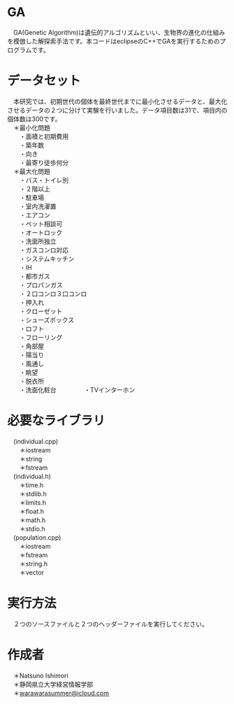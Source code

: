 # GA
　GA(Genetic Algorithm)は遺伝的アルゴリズムといい、生物界の進化の仕組みを模倣した解探索手法です。本コードはeclipseのC++でGAを実行するためのプログラムです。

# データセット
　本研究では、初期世代の個体を最終世代までに最小化させるデータと、最大化させるデータの２つに分けて実験を行いました。データ項目数は31で、項目内の個体数は300です。  
　＊最小化問題  
 　　・面積と初期費用  
 　　・築年数  
 　　・向き  
 　　・最寄り徒歩何分  
　＊最大化問題  
 　　・バス・トイレ別  
 　　・２階以上  
 　　・駐車場  
 　　・室内洗濯置  
 　　・エアコン  
 　　・ペット相談可  
 　　・オートロック  
 　　・洗面所独立  
 　　・ガスコンロ対応  
 　　・システムキッチン  
 　　・IH  
 　　・都市ガス  
 　　・プロパンガス  
 　　・２口コンロ３口コンロ  
 　　・押入れ  
 　　・クローゼット  
 　　・シューズボックス  
 　　・ロフト  
 　　・フローリング  
 　　・角部屋  
 　　・陽当り  
 　　・風通し  
 　　・眺望  
 　　・脱衣所  
 　　・洗面化粧台  　　
 　　・TVインターホン  
 
# 必要なライブラリ
　(individual.cpp)  
　　＊iostream  
　　＊string  
　　＊fstream  
　(individual.h)  
　　＊time.h  
　　＊stdlib.h  
　　＊limits.h  
　　＊float.h  
　　＊math.h  
　　＊stdio.h  
　(population.cpp)  
　　＊iostream  
　　＊fstream  
　　＊string.h  
　　＊vector  
 
# 実行方法
　２つのソースファイルと２つのヘッダーファイルを実行してください。
 
# 作成者
　＊Natsuno Ishimori  
　＊静岡県立大学経営情報学部  
　＊warawarasummer@icloud.com  
 
